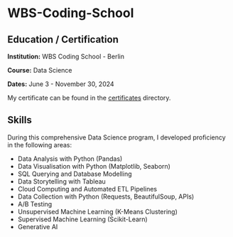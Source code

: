 # WBS-Coding-School

## Education / Certification

**Institution:** WBS Coding School - Berlin

**Course:** Data Science  

**Dates:** June 3 - November 30, 2024  


My certificate can be found in the [certificates](./-this-) directory.

## Skills

During this comprehensive Data Science program, I developed proficiency in the following areas:

- Data Analysis with Python (Pandas)
- Data Visualisation with Python (Matplotlib, Seaborn)
- SQL Querying and Database Modelling
- Data Storytelling with Tableau
- Cloud Computing and Automated ETL Pipelines
- Data Collection with Python (Requests, BeautifulSoup, APIs)
- A/B Testing
- Unsupervised Machine Learning (K-Means Clustering)
- Supervised Machine Learning (Scikit-Learn)
- Generative AI


